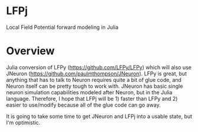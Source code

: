 # LFPj
Local Field Potential forward modeling in Julia

# Overview

Julia conversion of LFPy (https://github.com/LFPy/LFPy) which will also use JNeuron (https://github.com/paulmthompson/JNeuron). LFPy is great, but anything that has to talk to Neuron requires quite a bit of glue code, and Neuron itself can be pretty tough to work with. JNeuron has basic single neuron simulation capabilities modeled after Neuron, but in the Julia language. Therefore, I hope that LFPj will be 1) faster than LFPy and 2) easier to use/modify because all of the glue code can go away.

It is going to take some time to get JNeuron and LFPj into a usable state, but I'm optimistic.
